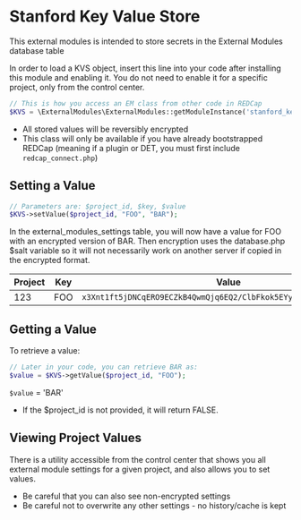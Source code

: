 # Stanford Key Value Store

This external modules is intended to store secrets in the External Modules database table

In order to load a KVS object, insert this line into your code after installing this module and enabling it.
You do not need to enable it for a specific project, only from the control center.
```php
// This is how you access an EM class from other code in REDCap
$KVS = \ExternalModules\ExternalModules::getModuleInstance('stanford_key_value_store');
```
 * All stored values will be reversibly encrypted
 * This class will only be available if you have already bootstrapped REDCap (meaning if a plugin or DET, you must first include `redcap_connect.php`)

## Setting a Value
```php
// Parameters are: $project_id, $key, $value
$KVS->setValue($project_id, "FOO", "BAR");
```
In the external_modules_settings table, you will now have a value for FOO with an encrypted version of BAR.  Then encryption uses the database.php $salt variable so it will not necessarily work on another server if copied in the encrypted format.

| Project | Key | Value |
| --- | --- | --------------------------------------------------------------- |
| 123 | FOO | `x3Xnt1ft5jDNCqERO9ECZkB4QwmQjq6EQ2/ClbFkok5EYyCWR2nk3WFOupCGrXV0` |

## Getting a Value
To retrieve a value:
```php
// Later in your code, you can retrieve BAR as:
$value = $KVS->getValue($project_id, "FOO");
```
`$value` = 'BAR'
 * If the $project_id is not provided, it will return FALSE.
 
## Viewing Project Values
There is a utility accessible from the control center that shows you all external module settings for a given project, and also allows you to set values.
 * Be careful that you can also see non-encrypted settings
 * Be careful not to overwrite any other settings - no history/cache is kept